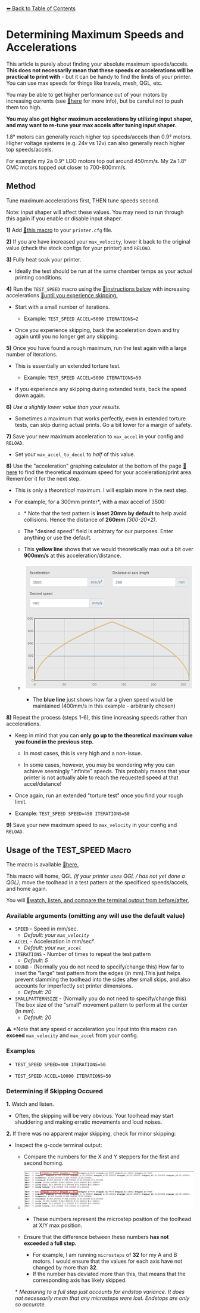 [:arrow_left: Back to Table of Contents](/README.md)
# Determining Maximum Speeds and Accelerations

This article is purely about finding your absolute maximum speeds/accels. **This does not necessarily mean that these speeds or accelerations will be practical to print with** - but it can be handy to find the limits of your printer. You can use max speeds for things like travels, mesh, QGL, etc.

You may be able to get higher performance out of your motors by increasing currents (see [:page_facing_up:here](/articles/determining_motor_currents.md) for more info), but be careful not to push them too high.

**You may also get higher maximum accelerations by utilizing input shaper, and may want to re-tune your max accels after tuning input shaper.**

1.8° motors can generally reach higher top speeds/accels than 0.9° motors. Higher voltage systems (e.g. 24v vs 12v) can also generally reach higher top speeds/accels.

For example my 2a 0.9° LDO motors top out around 450mm/s. My 2a 1.8° OMC motors topped out closer to 700-800mm/s.
## Method

Tune maximum accelerations first, THEN tune speeds second.

Note: input shaper will affect these values. You may need to run through this again if you enable or disable input shaper.

**1)** Add [:page_facing_up:this macro](/macros/TEST_SPEED.cfg) to your `printer.cfg` file.

**2)** If you are have increased your `max_velocity`, lower it back to the original value (check the stock configs for your printer) and `RELOAD`. 

**3)** Fully heat soak your printer. 
- Ideally the test should be run at the same chamber temps as your actual printing conditions.

**4)** Run the `TEST_SPEED` macro using the [:pushpin:instructions below](/articles/determining_max_speeds_accels.md#usage-of-the-test_speed-macro) with increasing accelerations [:pushpin:until you experience skipping.](#determining-if-skipping-occured) 
- Start with a small number of iterations.
    - Example: `TEST_SPEED ACCEL=5000 ITERATIONS=2`

- Once you experience skipping, back the acceleration down and try again until you no longer get any skipping.

**5)** Once you have found a rough maximum, run the test again with a large number of iterations.

- This is essentially an extended torture test.
    - Example: `TEST_SPEED ACCEL=5000 ITERATIONS=50`

- If you experience any skipping during extended tests, back the speed down again.

**6)** *Use a slightly lower value than your results.*
- Sometimes a maximum that works perfectly, even in extended torture tests, can skip during actual prints. Go a bit lower for a margin of safety.

**7)** Save your new maximum acceleration to `max_accel` in your config and `RELOAD`.
- Set your `max_accel_to_decel` to *half* of this value.

**8)** Use the "acceleration" graphing calculator at the bottom of the page [:page_facing_up:here](https://blog.prusaprinters.org/calculator_3416/) to find the theoretical maximum speed for your acceleration/print area. Remember it for the next step.

- This is only a *theoretical* maximum. I will explain more in the next step.

- For example, for a 300mm printer*, with a max accel of 3500:

    - \* Note that the test pattern is **inset 20mm by default** to help avoid collisions. Hence the distance of **260mm** *(300-20\*2)*.

    - The "desired speed" field is arbitrary for our purposes. Enter anything or use the default.

    - This **yellow line** shows that we would theoretically max out a bit over **900mm/s** at this acceleration/distance.
    - ![](/images/TEST_SPEED_Calc.png) 

    
        - The **blue line** just shows how far a given speed would be maintained (400mm/s in this example - arbitrarily chosen)

**8)** Repeat the process (steps 1-6), this time increasing speeds rather than accelerations. 
- Keep in mind that you can **only go up to the theoretical maximum value you found in the previous step.**
    - In most cases, this is very high and a non-issue. 

    - In some cases, however, you may be wondering why you can achieve seemingly "infinite" speeds. This probably means that your printer is not actually able to reach the requested speed at that accel/distance!

- Once again, run an extended "torture test" once you find your rough limit. 
- Example: `TEST_SPEED SPEED=450 ITERATIONS=50`

**9)** Save your new maximum speed to `max_velocity` in your config and `RELOAD`.
## Usage of the TEST_SPEED Macro

The macro is available [:page_facing_up:here.](/macros/TEST_SPEED.cfg)

This macro will home, QGL *(if your printer uses QGL / has not yet done a QGL)*, move the toolhead in a test pattern at the specificed speeds/accels, and home again. 

You will [:pushpin:watch, listen, and compare the terminal output from before/after.](#determining-if-skipping-occured)

### Available arguments (omitting any will use the default value)
- `SPEED` - Speed in mm/sec. 
    - *Default: your `max_velocity`*
- `ACCEL` - Acceleration in mm/sec².
    - *Default: your `max_accel`*
- `ITERATIONS` - Number of times to repeat the test pattern 
    - *Default: 5*
- `BOUND` -  (Normally you do not need to specify/change this) How far to inset the "large" test pattern from the edges (in mm).This just helps prevent slamming the toolhead into the sides after small skips, and also accounts for imperfectly set printer dimensions.
    - *Default: 20*
- `SMALLPATTERNSIZE` -  (Normally you do not need to specify/change this) The box size of the "small" movement pattern to perform at the center (in mm).
    - *Default: 20*

**:warning:** *Note that any speed or acceleration you input into this macro can **exceed** 
`max_velocity` and `max_accel` from your config. 
### Examples

- `TEST_SPEED SPEED=400 ITERATIONS=50` 

- `TEST_SPEED ACCEL=10000 ITERATIONS=50` 

### Determining if Skipping Occured

**1.** Watch and listen. 
- Often, the skipping will be very obvious. Your toolhead may start shuddering and making erratic movements and loud noises.

**2.** If there was no apparent major skipping, check for minor skipping:

- Inspect the g-code terminal output:
    - Compare the numbers for the X and Y steppers for the first and second homing.
    - ![](/images/TEST_SPEED_Compare.png) 
        - These numbers represent the microstep position of the toolhead at X/Y max position.

    - Ensure that the difference between these numbers **has not exceeded a full step.**
        - For example, I am running `microsteps` of **32** for my A and B motors. I would ensure that the values for each axis have not changed by more than **32**.
        - If the number has deviated more than this, that means that the corresponding axis has likely skipped.

    \* *Measuring to a full step just accounts for endstop variance. It does not necessarily mean that any microsteps were lost. Endstops are only so accurate.*
